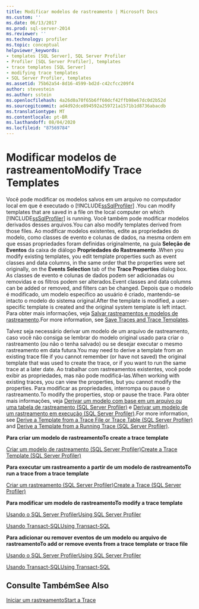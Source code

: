 ```yaml
---
title: Modificar modelos de rastreamento | Microsoft Docs
ms.custom: ''
ms.date: 06/13/2017
ms.prod: sql-server-2014
ms.reviewer: ''
ms.technology: profiler
ms.topic: conceptual
helpviewer_keywords:
- templates [SQL Server], SQL Server Profiler
- Profiler [SQL Server Profiler], templates
- trace templates [SQL Server]
- modifying trace templates
- SQL Server Profiler, templates
ms.assetid: 75b62a54-8d16-4599-bd2d-c42cfcc209f4
author: stevestein
ms.author: sstein
ms.openlocfilehash: 4a26d0a70f65b6ff60dcf42ffb98e67dc0d2b52d
ms.sourcegitcommit: ad4d92dce894592a259721a1571b1d8736abacdb
ms.translationtype: MT
ms.contentlocale: pt-BR
ms.lasthandoff: 08/04/2020
ms.locfileid: "87569784"
---
```

# <a name="modify-trace-templates"></a><span data-ttu-id="b6e66-102">Modificar modelos de rastreamento</span><span class="sxs-lookup"><span data-stu-id="b6e66-102">Modify Trace Templates</span></span>
  <span data-ttu-id="b6e66-103">Você pode modificar os modelos salvos em um arquivo no computador local em que é executado o [!INCLUDE[ssSqlProfiler](../../includes/sssqlprofiler-md.md)] .</span><span class="sxs-lookup"><span data-stu-id="b6e66-103">You can modify templates that are saved in a file on the local computer on which [!INCLUDE[ssSqlProfiler](../../includes/sssqlprofiler-md.md)] is running.</span></span> <span data-ttu-id="b6e66-104">Você também pode modificar modelos derivados desses arquivos.</span><span class="sxs-lookup"><span data-stu-id="b6e66-104">You can also modify templates derived from those files.</span></span> <span data-ttu-id="b6e66-105">Ao modificar modelos existentes, edite as propriedades do modelo, como classes de evento e colunas de dados, na mesma ordem em que essas propriedades foram definidas originalmente, na guia **Seleção de Eventos** da caixa de diálogo **Propriedades do Rastreamento** .</span><span class="sxs-lookup"><span data-stu-id="b6e66-105">When you modify existing templates, you edit template properties such as event classes and data columns, in the same order that the properties were set originally, on the **Events Selection** tab of the **Trace Properties** dialog box.</span></span> <span data-ttu-id="b6e66-106">As classes de evento e colunas de dados podem ser adicionadas ou removidas e os filtros podem ser alterados.</span><span class="sxs-lookup"><span data-stu-id="b6e66-106">Event classes and data columns can be added or removed, and filters can be changed.</span></span> <span data-ttu-id="b6e66-107">Depois que o modelo é modificado, um modelo específico ao usuário é criado, mantendo-se intacto o modelo do sistema original.</span><span class="sxs-lookup"><span data-stu-id="b6e66-107">After the template is modified, a user-specific template is created and the original system template is left intact.</span></span> <span data-ttu-id="b6e66-108">Para obter mais informações, veja [Salvar rastreamentos e modelos de rastreamento](save-traces-and-trace-templates.md).</span><span class="sxs-lookup"><span data-stu-id="b6e66-108">For more information, see [Save Traces and Trace Templates](save-traces-and-trace-templates.md).</span></span>  
  
 <span data-ttu-id="b6e66-109">Talvez seja necessário derivar um modelo de um arquivo de rastreamento, caso você não consiga se lembrar do modelo original usado para criar o rastreamento (ou não o tenha salvado) ou se desejar executar o mesmo rastreamento em data futura.</span><span class="sxs-lookup"><span data-stu-id="b6e66-109">You may need to derive a template from an existing trace file if you cannot remember (or have not saved) the original template that was used to create the trace, or if you want to run the same trace at a later date.</span></span> <span data-ttu-id="b6e66-110">Ao trabalhar com rastreamentos existentes, você pode exibir as propriedades, mas não pode modificá-las.</span><span class="sxs-lookup"><span data-stu-id="b6e66-110">When working with existing traces, you can view the properties, but you cannot modify the properties.</span></span> <span data-ttu-id="b6e66-111">Para modificar as propriedades, interrompa ou pause o rastreamento.</span><span class="sxs-lookup"><span data-stu-id="b6e66-111">To modify the properties, stop or pause the trace.</span></span> <span data-ttu-id="b6e66-112">Para obter mais informações, veja [Derivar um modelo com base em um arquivo ou uma tabela de rastreamento &#40;SQL Server Profiler&#41;](sql-server-profiler.md) e [Derivar um modelo de um rastreamento em execução &#40;SQL Server Profiler&#41;](derive-a-template-from-a-running-trace-sql-server-profiler.md).</span><span class="sxs-lookup"><span data-stu-id="b6e66-112">For more information, see [Derive a Template from a Trace File or Trace Table &#40;SQL Server Profiler&#41;](sql-server-profiler.md) and [Derive a Template from a Running Trace &#40;SQL Server Profiler&#41;](derive-a-template-from-a-running-trace-sql-server-profiler.md).</span></span>  
  
 <span data-ttu-id="b6e66-113">**Para criar um modelo de rastreamento**</span><span class="sxs-lookup"><span data-stu-id="b6e66-113">**To create a trace template**</span></span>  
  
 [<span data-ttu-id="b6e66-114">Criar um modelo de rastreamento &#40;SQL Server Profiler&#41;</span><span class="sxs-lookup"><span data-stu-id="b6e66-114">Create a Trace Template &#40;SQL Server Profiler&#41;</span></span>](create-a-trace-template-sql-server-profiler.md)  
  
 <span data-ttu-id="b6e66-115">**Para executar um rastreamento a partir de um modelo de rastreamento**</span><span class="sxs-lookup"><span data-stu-id="b6e66-115">**To run a trace from a trace template**</span></span>  
  
 [<span data-ttu-id="b6e66-116">Criar um rastreamento &#40;SQL Server Profiler&#41;</span><span class="sxs-lookup"><span data-stu-id="b6e66-116">Create a Trace &#40;SQL Server Profiler&#41;</span></span>](create-a-trace-sql-server-profiler.md)  
  
 <span data-ttu-id="b6e66-117">**Para modificar um modelo de rastreamento**</span><span class="sxs-lookup"><span data-stu-id="b6e66-117">**To modify a trace template**</span></span>  
  
 [<span data-ttu-id="b6e66-118">Usando o SQL Server Profiler</span><span class="sxs-lookup"><span data-stu-id="b6e66-118">Using SQL Server Profiler</span></span>](../../database-engine/modify-a-trace-template-sql-server-profiler.md)  
  
 [<span data-ttu-id="b6e66-119">Usando Transact-SQL</span><span class="sxs-lookup"><span data-stu-id="b6e66-119">Using Transact-SQL</span></span>](../../relational-databases/sql-trace/modify-an-existing-trace-transact-sql.md)  
  
 <span data-ttu-id="b6e66-120">**Para adicionar ou remover eventos de um modelo ou arquivo de rastreamento**</span><span class="sxs-lookup"><span data-stu-id="b6e66-120">**To add or remove events from a trace template or trace file**</span></span>  
  
 [<span data-ttu-id="b6e66-121">Usando o SQL Server Profiler</span><span class="sxs-lookup"><span data-stu-id="b6e66-121">Using SQL Server Profiler</span></span>](specify-events-and-data-columns-for-a-trace-file-sql-server-profiler.md)  
  
 [<span data-ttu-id="b6e66-122">Usando Transact-SQL</span><span class="sxs-lookup"><span data-stu-id="b6e66-122">Using Transact-SQL</span></span>](/sql/relational-databases/system-stored-procedures/sp-trace-setevent-transact-sql)  
  
## <a name="see-also"></a><span data-ttu-id="b6e66-123">Consulte Também</span><span class="sxs-lookup"><span data-stu-id="b6e66-123">See Also</span></span>  
 [<span data-ttu-id="b6e66-124">Iniciar um rastreamento</span><span class="sxs-lookup"><span data-stu-id="b6e66-124">Start a Trace</span></span>](start-a-trace.md)  
  
  
